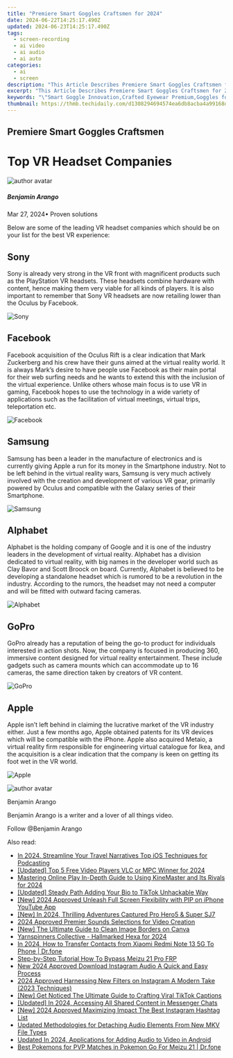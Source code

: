 ```yaml
---
title: "Premiere Smart Goggles Craftsmen for 2024"
date: 2024-06-22T14:25:17.490Z
updated: 2024-06-23T14:25:17.490Z
tags: 
  - screen-recording
  - ai video
  - ai audio
  - ai auto
categories: 
  - ai
  - screen
description: "This Article Describes Premiere Smart Goggles Craftsmen for 2024"
excerpt: "This Article Describes Premiere Smart Goggles Craftsmen for 2024"
keywords: "\"Smart Goggle Innovation,Crafted Eyewear Premium,Goggles for Artisans,High-End Smart Goggles,Tech in Craftsmutables,Smart Worker's Vision,Exclusive Goggle Design\""
thumbnail: https://thmb.techidaily.com/d1308294694574ea6db8acba4a99168df2eb7c1da8079de3619058fd0f089920.jpg
---
```


## Premiere Smart Goggles Craftsmen

# Top VR Headset Companies

![author avatar](https://images.wondershare.com/filmora/article-images/benjamin-arango-author.jpg)

##### Benjamin Arango

 Mar 27, 2024• Proven solutions

 Below are some of the leading VR headset companies which should be on your list for the best VR experience:

## Sony

 Sony is already very strong in the VR front with magnificent products such as the PlayStation VR headsets. These headsets combine hardware with content, hence making them very viable for all kinds of players. It is also important to remember that Sony VR headsets are now retailing lower than the Oculus by Facebook.

![Sony](https://images.wondershare.com/filmora/article-images/sony.jpg)

## Facebook

 Facebook acquisition of the Oculus Rift is a clear indication that Mark Zuckerberg and his crew have their guns aimed at the virtual reality world. It is always Mark’s desire to have people use Facebook as their main portal for their web surfing needs and he wants to extend this with the inclusion of the virtual experience. Unlike others whose main focus is to use VR in gaming, Facebook hopes to use the technology in a wide variety of applications such as the facilitation of virtual meetings, virtual trips, teleportation etc.

![Facebook](https://images.wondershare.com/filmora/article-images/facebook-group.jpg)

## Samsung

 Samsung has been a leader in the manufacture of electronics and is currently giving Apple a run for its money in the Smartphone industry. Not to be left behind in the virtual reality wars, Samsung is very much actively involved with the creation and development of various VR gear, primarily powered by Oculus and compatible with the Galaxy series of their Smartphone.

![Samsung](https://images.wondershare.com/filmora/article-images/samsung.jpg)

## Alphabet

 Alphabet is the holding company of Google and it is one of the industry leaders in the development of virtual reality. Alphabet has a division dedicated to virtual reality, with big names in the developer world such as Clay Bavor and Scott Broock on board. Currently, Alphabet is believed to be developing a standalone headset which is rumored to be a revolution in the industry. According to the rumors, the headset may not need a computer and will be fitted with outward facing cameras.

![Alphabet](https://images.wondershare.com/filmora/article-images/abc-xyz.jpg)

## GoPro

 GoPro already has a reputation of being the go-to product for individuals interested in action shots. Now, the company is focused in producing 360, immersive content designed for virtual reality entertainment. These include gadgets such as camera mounts which can accommodate up to 16 cameras, the same direction taken by creators of VR content.

![GoPro](https://images.wondershare.com/filmora/article-images/gopro-group.jpg)

## Apple

 Apple isn’t left behind in claiming the lucrative market of the VR industry either. Just a few months ago, Apple obtained patents for its VR devices which will be compatible with the iPhone. Apple also acquired Metaio, a virtual reality firm responsible for engineering virtual catalogue for Ikea, and the acquisition is a clear indication that the company is keen on getting its foot wet in the VR world.

![Apple](https://images.wondershare.com/filmora/article-images/apple.jpg)

![author avatar](https://images.wondershare.com/filmora/article-images/benjamin-arango-author.jpg)

Benjamin Arango

Benjamin Arango is a writer and a lover of all things video.

Follow @Benjamin Arango


<ins class="adsbygoogle"
     style="display:block"
     data-ad-format="autorelaxed"
     data-ad-client="ca-pub-7571918770474297"
     data-ad-slot="1223367746"></ins>



<ins class="adsbygoogle"
     style="display:block"
     data-ad-client="ca-pub-7571918770474297"
     data-ad-slot="8358498916"
     data-ad-format="auto"
     data-full-width-responsive="true"></ins>


<span class="atpl-alsoreadstyle">Also read:</span>
<div><ul>
<li><a href="https://fox-glue.techidaily.com/in-2024-streamline-your-travel-narratives-top-ios-techniques-for-podcasting/"><u>In 2024, Streamline Your Travel Narratives  Top iOS Techniques for Podcasting</u></a></li>
<li><a href="https://fox-glue.techidaily.com/updated-top-5-free-video-players-vlc-or-mpc-winner-for-2024/"><u>[Updated] Top 5 Free Video Players  VLC or MPC Winner for 2024</u></a></li>
<li><a href="https://fox-glue.techidaily.com/mastering-online-play-in-depth-guide-to-using-kinemaster-and-its-rivals-for-2024/"><u>Mastering Online Play  In-Depth Guide to Using KineMaster and Its Rivals for 2024</u></a></li>
<li><a href="https://fox-glue.techidaily.com/updated-steady-path-adding-your-bio-to-tiktok-unhackable-way/"><u>[Updated] Steady Path  Adding Your Bio to TikTok Unhackable Way</u></a></li>
<li><a href="https://fox-glue.techidaily.com/new-2024-approved-unleash-full-screen-flexibility-with-pip-on-iphone-youtube-app/"><u>[New] 2024 Approved  Unleash Full Screen Flexibility with PIP on iPhone YouTube App</u></a></li>
<li><a href="https://fox-glue.techidaily.com/new-in-2024-thrilling-adventures-captured-pro-hero5-and-super-sj7/"><u>[New] In 2024, Thrilling Adventures Captured  Pro Hero5 & Super SJ7</u></a></li>
<li><a href="https://fox-glue.techidaily.com/2024-approved-premier-sounds-selections-for-video-creation/"><u>2024 Approved  Premier Sounds Selections for Video Creation</u></a></li>
<li><a href="https://fox-glue.techidaily.com/new-the-ultimate-guide-to-clean-image-borders-on-canva/"><u>[New] The Ultimate Guide to Clean Image Borders on Canva</u></a></li>
<li><a href="https://fox-glue.techidaily.com/yarnspinners-collective-hallmarked-hexa-for-2024/"><u>Yarnspinners Collective - Hallmarked Hexa for 2024</u></a></li>
<li><a href="https://android-transfer.techidaily.com/in-2024-how-to-transfer-contacts-from-xiaomi-redmi-note-13-5g-to-phone-drfone-by-drfone-transfer-from-android-transfer-from-android/"><u>In 2024, How to Transfer Contacts from Xiaomi Redmi Note 13 5G To Phone | Dr.fone</u></a></li>
<li><a href="https://android-frp.techidaily.com/step-by-step-tutorial-how-to-bypass-meizu-21-pro-frp-by-drfone-android/"><u>Step-by-Step Tutorial How To Bypass Meizu 21 Pro FRP</u></a></li>
<li><a href="https://ai-video-tools.techidaily.com/new-2024-approved-download-instagram-audio-a-quick-and-easy-process/"><u>New 2024 Approved Download Instagram Audio A Quick and Easy Process</u></a></li>
<li><a href="https://instagram-clips.techidaily.com/2024-approved-harnessing-new-filters-on-instagram-a-modern-take-2023-techniques/"><u>2024 Approved  Harnessing New Filters on Instagram  A Modern Take (2023 Techniques)</u></a></li>
<li><a href="https://tiktok-videos.techidaily.com/new-get-noticed-the-ultimate-guide-to-crafting-viral-tiktok-captions/"><u>[New] Get Noticed  The Ultimate Guide to Crafting Viral TikTok Captions</u></a></li>
<li><a href="https://facebook-clips.techidaily.com/updated-in-2024-accessing-all-shared-content-in-messenger-chats/"><u>[Updated] In 2024, Accessing All Shared Content in Messenger Chats</u></a></li>
<li><a href="https://instagram-video-files.techidaily.com/new-2024-approved-maximizing-impact-the-best-instagram-hashtag-list/"><u>[New] 2024 Approved  Maximizing Impact  The Best Instagram Hashtag List</u></a></li>
<li><a href="https://sound-tweaking.techidaily.com/updated-methodologies-for-detaching-audio-elements-from-new-mkv-file-types/"><u>Updated Methodologies for Detaching Audio Elements From New MKV File Types</u></a></li>
<li><a href="https://voice-adjusting.techidaily.com/updated-in-2024-applications-for-adding-audio-to-video-in-android/"><u>Updated In 2024, Applications for Adding Audio to Video in Android</u></a></li>
<li><a href="https://android-pokemon-go.techidaily.com/best-pokemons-for-pvp-matches-in-pokemon-go-for-meizu-21-drfone-by-drfone-virtual-android/"><u>Best Pokemons for PVP Matches in Pokemon Go For Meizu 21 | Dr.fone</u></a></li>
</ul></div>
